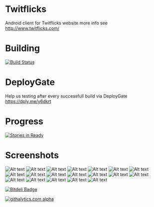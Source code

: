 Twitflicks
==========

Android client for Twitflicks website more info see http://www.twitflicks.com/

Building
===============
[![Build Status](https://travis-ci.org/QVDev/TravisCIExample.png)](https://travis-ci.org/QVDev/Twitflicks)

DeployGate
===============
Help us testing after every successfull build via DeployGate https://dply.me/y6dkrt

Progress
===============
[![Stories in Ready](https://badge.waffle.io/QVDev/Twitflicks.png?label=ready)](http://waffle.io/QVDev/Twitflicks)

Screenshots
===============
![Alt text](/screens/device-2013-08-14-002344.png "Movies buzzing view")
![Alt text](/screens/device-2013-09-25-212351.png "Choose application")
![Alt text](/screens/device-2013-09-25-212432.png "Trailer playback")
![Alt text](/screens/device-2013-10-06-163352.png "Share like / hate")
![Alt text](/screens/device-2013-10-06-195938.png "New design")
![Alt text](/screens/device-2013-10-08-214411.png "Detail view")
![Alt text](/screens/device-2013-10-22-203418.png "New Detail view")
![Alt text](/screens/device-2013-11-21-010533.png "New design Buzzing")
![Alt text](/screens/device-2013-11-21-010559.png "New design Details")
![Alt text](/screens/device-2013-11-21-231053.png "New design Details with youtube integration")
![Alt text](/screens/device-2013-11-26-225624.png "Pull to refresh loading indicator")
![Alt text](/screens/device-2013-11-26-225705.png "Show movie related tweets")
![Alt text](/screens/device-2014-01-03-160746.png "Tablet landscape mode multi columns")
![Alt text](/screens/device-2014-01-03-160836.png "Tablet portrait mode multi columns")
![Alt text](/screens/device-2014-01-03-160928.png "Phone landscape mode multi columns")
![Alt text](/screens/device-2014-01-07-205539.png "Tablet new layout")
![Alt text](/screens/device-2014-01-07-205708.png "Phone pull to refresh indicator")
![Alt text](/screens/device-2014-01-07-205730.png "Phone with new popup menu")
![Alt text](/screens/device-2014-01-07-205858.png "Tablet popupmenu activated")





[![Bitdeli Badge](https://d2weczhvl823v0.cloudfront.net/QVDev/twitflicks/trend.png)](https://bitdeli.com/free "Bitdeli Badge")

[![githalytics.com alpha](https://cruel-carlota.pagodabox.com/847c2e7bda39e811e9cfe1089b39f1cb "githalytics.com")](http://githalytics.com/QVDev/Twitflicks)

